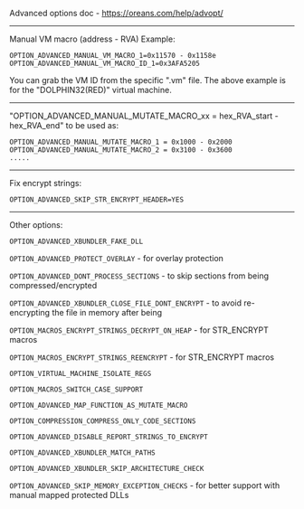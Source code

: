 Advanced options doc - https://oreans.com/help/advopt/

------------------------------------------------------------------------------------------------------------------------

Manual VM macro (address - RVA)
Example:
```
OPTION_ADVANCED_MANUAL_VM_MACRO_1=0x11570 - 0x1158e
OPTION_ADVANCED_MANUAL_VM_MACRO_ID_1=0x3AFA5205
```
You can grab the VM ID from the specific ".vm" file. The above example is for the "DOLPHIN32(RED)" virtual machine.

------------------------------------------------------------------------------------------------------------------------

"OPTION_ADVANCED_MANUAL_MUTATE_MACRO_xx = hex_RVA_start - hex_RVA_end" to be used as:
```
OPTION_ADVANCED_MANUAL_MUTATE_MACRO_1 = 0x1000 - 0x2000
OPTION_ADVANCED_MANUAL_MUTATE_MACRO_2 = 0x3100 - 0x3600
.....
```

------------------------------------------------------------------------------------------------------------------------

Fix encrypt strings:
```
OPTION_ADVANCED_SKIP_STR_ENCRYPT_HEADER=YES
```

------------------------------------------------------------------------------------------------------------------------

Other options:

`OPTION_ADVANCED_XBUNDLER_FAKE_DLL`

`OPTION_ADVANCED_PROTECT_OVERLAY` - for overlay protection

`OPTION_ADVANCED_DONT_PROCESS_SECTIONS` - to skip sections from being compressed/encrypted

`OPTION_ADVANCED_XBUNDLER_CLOSE_FILE_DONT_ENCRYPT` - to avoid re-encrypting the file in memory after being

`OPTION_MACROS_ENCRYPT_STRINGS_DECRYPT_ON_HEAP` - for STR_ENCRYPT macros

`OPTION_MACROS_ENCRYPT_STRINGS_REENCRYPT` - for STR_ENCRYPT macros

`OPTION_VIRTUAL_MACHINE_ISOLATE_REGS`

`OPTION_MACROS_SWITCH_CASE_SUPPORT`

`OPTION_ADVANCED_MAP_FUNCTION_AS_MUTATE_MACRO`

`OPTION_COMPRESSION_COMPRESS_ONLY_CODE_SECTIONS`

`OPTION_ADVANCED_DISABLE_REPORT_STRINGS_TO_ENCRYPT`

`OPTION_ADVANCED_XBUNDLER_MATCH_PATHS`

`OPTION_ADVANCED_XBUNDLER_SKIP_ARCHITECTURE_CHECK`

`OPTION_ADVANCED_SKIP_MEMORY_EXCEPTION_CHECKS` - for better support with manual mapped protected DLLs

